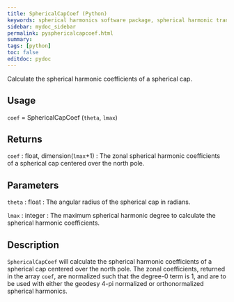 ```yaml
---
title: SphericalCapCoef (Python)
keywords: spherical harmonics software package, spherical harmonic transform, legendre functions, multitaper spectral analysis, fortran, Python, gravity, magnetic field
sidebar: mydoc_sidebar
permalink: pysphericalcapcoef.html
summary:
tags: [python]
toc: false
editdoc: pydoc
---
```


Calculate the spherical harmonic coefficients of a spherical cap.

## Usage

`coef` = SphericalCapCoef (`theta`, `lmax`)

## Returns

`coef` : float, dimension(`lmax`+1)
:   The zonal spherical harmonic coefficients of a spherical cap centered over the north pole.

## Parameters

`theta` : float
:   The angular radius of the spherical cap in radians.

`lmax` : integer
:   The maximum spherical harmonic degree to calculate the spherical harmonic coefficients.

## Description

`SphericalCapCoef` will calculate the spherical harmonic coefficients of a spherical cap centered over the north pole. The zonal coefficients, returned in the array `coef`, are normalized such that the degree-0 term is 1, and are to be used with either the geodesy 4-pi normalized or orthonormalized spherical harmonics.

